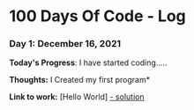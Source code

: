 # 100 Days Of Code - Log

### Day 1: December 16, 2021

**Today's Progress**: I have started coding.....

**Thoughts:** I Created my first program* 

**Link to work:** [Hello World] [- solution](https://github.com/vikkyblog/Test_Code/blob/main/01_hello.py)
